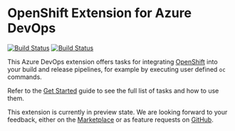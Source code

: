 # OpenShift Extension for Azure DevOps

[![Build Status](https://travis-ci.org/redhat-developer/openshift-vsts.svg?branch=master)](https://travis-ci.org/redhat-developer/openshift-vsts) [![Build Status](https://dev.azure.com/hardy0575/openshift-vsts/_apis/build/status/openshift-vsts-ci)](https://dev.azure.com/hardy0575/openshift-vsts/_build/latest?definitionId=3)

This Azure DevOps extension offers tasks for integrating [OpenShift](https://github.com/openshift/origin) into your build and release pipelines, for example by executing user defined `oc` commands.

Refer to the [Get Started](https://github.com/redhat-developer/openshift-vsts/blob/master/docs/getting-started.md) guide to see the full list of tasks and how to use them.

This extension is currently in preview state. 
We are looking forward to your feedback, either on the [Marketplace](https://marketplace.visualstudio.com/items?itemName=redhat.openshift-vsts#review-details) or as feature requests on [GitHub](https://github.com/redhat-developer/openshift-vsts/issues).
